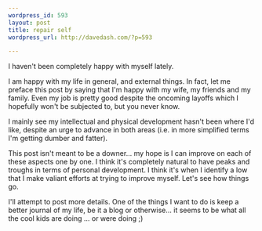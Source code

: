 ```yaml
---
wordpress_id: 593
layout: post
title: repair self
wordpress_url: http://davedash.com/?p=593

---
```


I haven't been completely happy with myself lately.  

I am happy with my life in general, and external things.  In fact, let me preface this post by saying that I'm happy with my wife, my friends and my family.  Even my job is pretty good despite the oncoming layoffs which I hopefully won't be subjected to, but you never know.

I mainly see my intellectual and physical development hasn't been where I'd like, despite an urge to advance in both areas (i.e. in more simplified terms I'm getting dumber and fatter).

This post isn't meant to be a downer... my hope is I can improve on each of these aspects one by one.  I think it's completely natural to have peaks and troughs in terms of personal development.  I think it's when I identify a low that I make valiant efforts at trying to improve myself.  Let's see how things go.

I'll attempt to post more details.  One of the things I want to do is keep a better journal of my life, be it a blog or otherwise... it seems to be what all the cool kids are doing ... or were doing ;)
